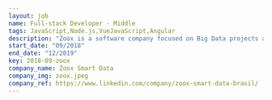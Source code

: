 ```yaml
---
layout: job
name: Full-stack Developer - Middle
tags: JavaScript,Node.js,VueJavaScript,Angular
description: "Zoox is a software company focused on Big Data projects and working with the Facial recognition engines. There we use Node.js and Vue stack."
start_date: "09/2018"
end_date: "12/2019"
key: 2018-09-zoox
company_name: Zoox Smart Data
company_img: zoox.jpeg
company_ref: https://www.linkedin.com/company/zoox-smart-data-brasil/
---
```

